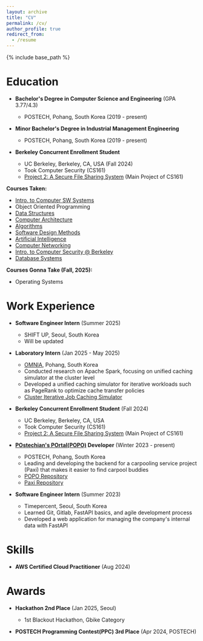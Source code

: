 ```yaml
---
layout: archive
title: "CV"
permalink: /cv/
author_profile: true
redirect_from:
  - /resume
---
```


{% include base_path %}

Education
======
* **Bachelor's Degree in Computer Science and Engineering** (GPA 3.77/4.3)
  * POSTECH, Pohang, South Korea (2019 - present)
* **Minor Bachelor's Degree in Industrial Management Engineering**
  * POSTECH, Pohang, South Korea (2019 - present)

* **Berkeley Concurrent Enrollment Student**
  * UC Berkeley, Berkeley, CA, USA (Fall 2024)
  * Took Computer Security (CS161)
  * [Project 2: A Secure File Sharing System](https://github.com/khkim6040/CS161-Proj2) (Main Project of CS161)

**Courses Taken:**
* [Intro. to Computer SW Systems](https://github.com/khkim6040/CSED211)
* Object Oriented Programming
* [Data Structures](https://github.com/khkim6040/CSED233)
* [Computer Architecture](https://github.com/khkim6040/CSED311)
* [Algorithms](https://github.com/khkim6040/CSED331)
* [Software Design Methods](https://github.com/khkim6040/CSED332)
* [Artificial Intelligence](https://github.com/khkim6040/CSED342)
* [Computer Networking](https://github.com/khkim6040/CSED353)
* [Intro. to Computer Security @ Berkeley](https://fa24.cs161.org/)
* [Database Systems](https://github.com/khkim6040/CSED421)

**Courses Gonna Take (Fall, 2025):**
* Operating Systems

Work Experience
======
* **Software Engineer Intern** (Summer 2025)
  * SHIFT UP, Seoul, South Korea
  * Will be updated

* **Laboratory Intern** (Jan 2025 - May 2025)
  * [OMNIA](https://omnia.postech.ac.kr/), Pohang, South Korea
  * Conducted research on Apache Spark, focusing on unified caching simulator at the cluster level
  * Developed a unified caching simulator for iterative workloads such as PageRank to optimize cache transfer policies
  * [Cluster Iterative Job Caching Simulator](https://github.com/khkim6040/cluster-iterative-job-caching-simulator)

* **Berkeley Concurrent Enrollment Student** (Fall 2024)
  * UC Berkeley, Berkeley, CA, USA
  * Took Computer Security (CS161)
  * [Project 2: A Secure File Sharing System](https://github.com/khkim6040/CS161-Proj2) (Main Project of CS161)

* **[POstechian's POrtal(POPO)](https://popo.poapper.club/) Developer** (Winter 2023 - present)
  * POSTECH, Pohang, South Korea
  * Leading and developing the backend for a carpooling service project (Paxi) that makes it easier to find carpool buddies
  * [POPO Repository](https://github.com/PoApper/popo-nest-api)
  * [Paxi Repository](https://github.com/PoApper/paxi-popo-nest-api)

* **Software Engineer Intern** (Summer 2023)
  * Timepercent, Seoul, South Korea
  * Learned Git, Gitlab, FastAPI basics, and agile development process
  * Developed a web application for managing the company's internal data with FastAPI


Skills
======
* **AWS Certified Cloud Practitioner** (Aug 2024)

Awards
======
* **Hackathon 2nd Place** (Jan 2025, Seoul)
  * 1st Blackout Hackathon, Gbike Category

* **POSTECH Programming Contest(PPC) 3rd Place** (Apr 2024, POSTECH)